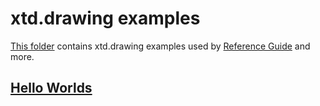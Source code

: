 # xtd.drawing examples

[This folder](.) contains xtd.drawing examples used by [Reference Guide](https://codedocs.xyz/gammasoft71/xtd/) and more.

## [Hello Worlds](hello_worlds/README.md)


